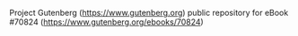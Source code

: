 Project Gutenberg (https://www.gutenberg.org) public repository for
eBook #70824 (https://www.gutenberg.org/ebooks/70824)
